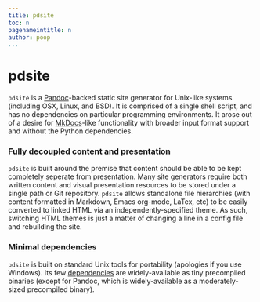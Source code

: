 ```yaml
---
title: pdsite
toc: n
pagenameintitle: n
author: poop
...
```


<!--
SPDX-FileCopyrightText: 2016-2019 Gord Stephen <gord@gordstephen.ca>
SPDX-FileCopyrightText: 2022 Robin Vobruba <hoijui.quaero@gmail.com>

SPDX-License-Identifier: CC0-1.0
-->

# pdsite

`pdsite` is a [Pandoc](http://pandoc.org/)-backed static site generator for Unix-like systems (including OSX, Linux, and BSD).
It is comprised of a single shell script, and has no dependencies on particular programming environments.
It arose out of a desire for [MkDocs](http://www.mkdocs.org/)-like functionality
with broader input format support and without the Python dependencies.

### Fully decoupled content and presentation

`pdsite` is built around the premise that content should be able to be kept completely seperate from presentation.
Many site generators require both written content and visual presentation resources to be stored under a single path or Git repository.
`pdsite` allows standalone file hierarchies
(with content formatted in Markdown, Emacs org-mode, LaTex, etc)
to be easily converted to linked HTML via an independently-specified theme.
As such, switching HTML themes is just a matter of changing a line in a config file and rebuilding the site.

### Minimal dependencies

`pdsite` is built on standard Unix tools for portability (apologies if you use Windows).
Its few [dependencies](installing#dependencies) are widely-available as tiny precompiled binaries
(except for Pandoc, which is widely-available as a moderately-sized precompiled binary).
